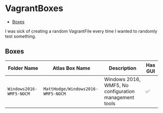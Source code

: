 # VagrantBoxes

<!-- TOC depthFrom:2 -->

- [Boxes](#boxes)

<!-- /TOC -->

I was sick of creating a random VagrantFile every time I wanted to randomly test something.

## Boxes

Folder Name | Atlas Box Name | Description | Has GUI
--- | --- | --- | ---
`Windows2016-WMF5-NOCM` | `MattHodge/Windows2016-WMF5-NOCM` | Windows 2016, WMF5, No configuration management tools | :white_check_mark:
